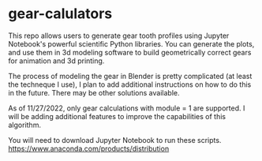 # gear-calulators
This repo allows users to generate gear tooth profiles using Jupyter Notebook's powerful scientific Python libraries. You can generate the plots, and use them in 3d modeling software to build geometrically correct gears for animation and 3d printing.

The process of modeling the gear in Blender is pretty complicated (at least the techneque I use), I plan to add additional instructions on how to do this in the future. There may be other solutions available. 

As of 11/27/2022, only gear calculations with module = 1 are supported. I will be adding additional features to improve the capabilities of this algorithm.

You will need to download Jupyter Notebook to run these scripts. https://www.anaconda.com/products/distribution
